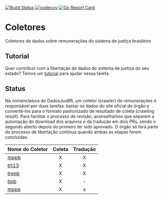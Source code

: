 [![Build Status](https://travis-ci.org/dadosjusbr/coletores.svg?branch=master)](https://travis-ci.org/dadosjusbr/coletores) [![codecov](https://codecov.io/gh/dadosjusbr/coletores/branch/master/graph/badge.svg)](https://codecov.io/gh/dadosjusbr/coletores) [![Go Report Card](https://goreportcard.com/badge/github.com/dadosjusbr/coletores)](https://goreportcard.com/report/github.com/dadosjusbr/coletores)

# Coletores

Coletores de dados sobre remunerações do sistema de justiça brasileiro

## Tutorial

Quer contribuir com a libertação de dados do sistema de justiça do seu estado? Temos um [tutorial](TUTORIAL.md) para ajudar nessa tarefa.

## Status

Na nomenclatura do DadosJusBR, um coletor (crawler) de remunerações é responsável por duas tarefas: baixar os dados do site oficial do órgão e convertê-los para o formato padronizado de resultado de coleta (crawling result). Para facilitar o processo de revisão, aconselhamos que separem a automação do download dos arquivos e da tradução em dois PRs, sendo o segundo aberto depois do primeiro ter sido aprovado. O órgão só fará parte do processo de libertação contínua quando ambas as etapas forem concluídas.


| Nome do Coletor | Coleta | Tradução  |
|:--------------- |:-------------:|:----------------:|
| [mppb](https://github.com/dadosjusbr/coletores/tree/master/mppb)             | X             | X                |
| [trt13](https://github.com/dadosjusbr/coletores/tree/master/trt13)           | X             | X                |
| [trepb](https://github.com/dadosjusbr/coletores/tree/master/trepb)           | X             | X                |
| [tjpb](https://github.com/dadosjusbr/coletores/tree/master/tjpb)           | X             |         -        |
| [mppe](https://github.com/dadosjusbr/coletores/tree/master/mppe)           | X             |         x        |
